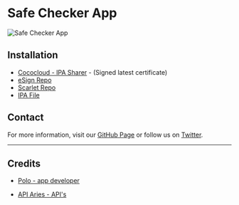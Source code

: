 # Safe Checker App

![Safe Checker App](https://nabzclan-reborn.github.io/safe-check-app/icon-safeappchecker-nabzclan-vip.png)

## Installation

- [Cococloud - IPA Sharer](https://ipasharer.cococloud-signing.online/CWqA1aHlJYGLTI8) - (Signed latest certificate)
- [eSign Repo](https://nabzclan-reborn.github.io/safe-check-app/repos/esign.json)
- [Scarlet Repo](https://nabzclan-reborn.github.io/safe-check-app/repos/scarlet.json)
- [IPA File](https://github.com/nabzclan-reborn/safe-check-app/releases/)

## Contact

For more information, visit our [GitHub Page](https://github.com/nabzclan-reborn/safe-check-app) or follow us on [Twitter](https://x.com/nabzclan_reborn).

---

## Credits

- [Polo - app developer](https://nabzclan.vip/@polo/)

- [API Aries - API's](https://docs.api-aries.online)
